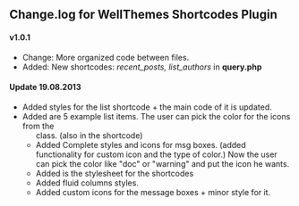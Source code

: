 ## Change.log for WellThemes Shortcodes Plugin

#### v1.0.1
* Change: More organized code between files.
* Added: New shortcodes: *recent_posts, list_authors* in **query.php**

#### Update 19.08.2013
* Added styles for the list shortcode + the main code of it is updated.
* Added are 5 example list items. The user can pick the color for the icons from the <ul> class. (also in the shortcode)
* 	Added Complete styles and icons for msg boxes. (added functionality for custom icon and the type of color.) Now the user can pick the color like "doc" or "warning" and put the icon he wants.
* Added is the stylesheet for the shortcodes
* Added fluid columns styles.
* Added custom icons for the message boxes + minor style for it.
